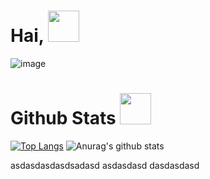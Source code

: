 # Hai, <img src="https://camo.githubusercontent.com/75dc1c8b7e5ab93cc6a6f22cdd58e8f8384245cc/68747470733a2f2f6d656469612e67697068792e636f6d2f6d656469612f6d47634e6a736657416a593541455a4e77362f67697068792e676966" width="50" data-canonical-src="https://media.giphy.com/media/mGcNjsfWAjY5AEZNw6/giphy.gif" style="max-width:100%;">

<img src="https://github.com/saadeghi/saadeghi/raw/master/dino.gif" alt="image" style="max-width:100%;">


# Github Stats <img src="https://camo.githubusercontent.com/75dc1c8b7e5ab93cc6a6f22cdd58e8f8384245cc/68747470733a2f2f6d656469612e67697068792e636f6d2f6d656469612f6d47634e6a736657416a593541455a4e77362f67697068792e676966" width="50" data-canonical-src="https://media.giphy.com/media/mGcNjsfWAjY5AEZNw6/giphy.gif" style="max-width:100%;">


[![Top Langs](https://github-readme-stats.vercel.app/api/top-langs/?username=Rdx11&bg_color=30,43e97b,904e95&title_color=fff&text_color=fff)](https://github.com/anuraghazra/github-readme-stats)
![Anurag's github stats](https://github-readme-stats.vercel.app/api?username=Rdx11&bg_color=30,43e97b,904e95&title_color=fff&text_color=fff)


asdasdasdasdsadasd
asdasdasd
dasdasdasd
